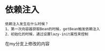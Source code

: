 # 依赖注入
~~~ 
依赖注入发生在什么时候？
1、第一次向容器获取Bean的时候，getBean触发依赖注入
2、初始化的时候，通过设置lazy-init属性来控制
~~~
在my分支上修改的内容